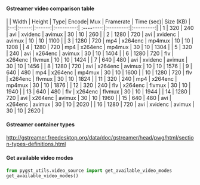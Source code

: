 #### Gstreamer video comparison table
|    | Width | Height | Type| Encode| Mux | Framerate | Time (sec)| Size (KB) |
|:--:|:-----:|:------:|:---------:| :--------:|:---------:|:---------:|
| 1 | 320   | 240 | avi | xvidenc | avimux  | 30  | 10 |  260     |
| 2 | 1280   | 720 | avi | xvidenc | avimux | 10 | 10 |   1100    |
| 3 | 1280   | 720 | mp4 | x264enc | mp4mux | 10 | 10 |   1208    |
| 4 | 1280   | 720 | mp4 | x264enc | mp4mux | 30 | 10 |   1304    |
| 5 | 320   | 240 | avi | x264enc | avimux | 30  | 10   |  1404     |
| 6 | 1280   | 720 | flv | x264enc | flvmux | 10 | 10 |   1424    |
| 7 | 640   | 480 | avi | xvidenc | avimux  | 30  | 10 |  1456     |
| 8 | 1280   | 720 | avi | x264enc | avimux | 10  | 10 |   1576    |
| 9 | 640   | 480 | mp4 | x264enc | mp4mux  | 30  | 10 |  1600     |
| 10 | 1280   | 720 | flv | x264enc | flvmux | 30 | 10 |   1824    |
| 11 | 320   | 240 | mp4 | x264enc | mp4mux  | 30  | 10 |  1876     |
| 12 | 320   | 240 | flv | x264enc | flvmux  | 30  | 10 |  1940     |
| 13 | 640   | 480 | flv | x264enc | flvmux  | 30  | 10 |  1944     |
| 14 | 1280   | 720 | avi | x264enc | avimux | 30  | 10 |   1960    |
| 15 | 640   | 480 | avi | x264enc | avimux | 30  | 10 |  2020     |
| 16 | 1280   | 720 | avi | xvidenc | avimux | 30 | 10 |   2620    |

#### Gstreamer container types
http://gstreamer.freedesktop.org/data/doc/gstreamer/head/pwg/html/section-types-definitions.html

#### Get available video modes
```python
from pygst_utils.video_source import get_available_video_modes
get_available_video_modes()
```
